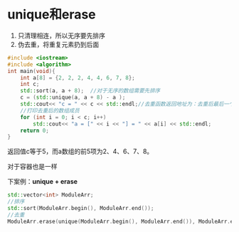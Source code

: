 # unique和erase

1. 只清理相连，所以无序要先排序
2. 伪去重，将重复元素扔到后面

```c++
#include <iostream>
#include <algorithm>
int main(void){
    int a[8] = {2, 2, 2, 4, 4, 6, 7, 8};
    int c;
    std::sort(a, a + 8);  //对于无序的数组需要先排序
    c = (std::unique(a, a + 8) - a );
    std::cout<< "c = " << c << std::endl;//去重函数返回地址为：去重后最后一个不重复元素地址
    //打印去重后的数组成员
    for (int i = 0; i < c; i++)
        std::cout<< "a = [" << i << "] = " << a[i] << std::endl;
    return 0;
}
```
返回值c等于5，而a数组的前5项为2、4、6、7、8。

对于容器也是一样

下案例：**unique + erase**
```c++
std::vector<int> ModuleArr;
//排序
std::sort(ModuleArr.begin(), ModuleArr.end());
//去重
ModuleArr.erase(unique(ModuleArr.begin(), ModuleArr.end()), ModuleArr.end());
```
